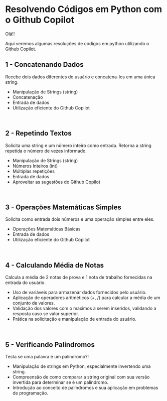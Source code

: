 # Resolvendo Códigos em Python com o Github Copilot

Olá!! 

Aqui veremos algumas resoluções de códigos em python utilizando o Github Copilot.



## 1 - Concatenando Dados 

 Recebe dois dados diferentes do usuário e concatena-los em uma única string. 

* Manipulação de Strings (string)
* Concatenação
* Entrada de dados
* Utilização eficiente do Github Copilot

<br>

## 2 - Repetindo Textos 

 Solicita uma string e um número inteiro como entrada. Retorna a string repetida o número de vezes informado. 

* Manipulação de Strings (string)
* Números Inteiros (int)
* Múltiplas repetições
* Entrada de dados
* Aproveitar as sugestões do Github Copilot

<br>

## 3 - Operações Matemáticas Simples 

 Solicita como entrada dois números e uma operação simples entre eles.


* Operações Matemáticas Básicas
* Entrada de dados
* Utilização eficiente do Github Copilot

<br>


## 4 - Calculando Média de Notas 

 Calcula a média de 2 notas de prova e 1 nota de trabalho fornecidas na entrada do usuário. 



* Uso de variáveis para armazenar dados fornecidos pelo usuário.
* Aplicação de operadores aritméticos (+, /) para calcular a média de um conjunto de valores.
* Validação dos valores com o maximos a serem inseridos, validando a resposta caso se valor superior.
* Prática na solicitação e manipulação de entrada do usuário.

<br>

## 5 - Verificando Palíndromos 

 Testa se uma palavra é um palíndromo?! 
 

* Manipulação de strings em Python, especialmente invertendo uma string.
* Compreensão de como comparar a string original com sua versão invertida para determinar se é um palíndromo.
* Introdução ao conceito de palíndromos e sua aplicação em problemas de programação.
